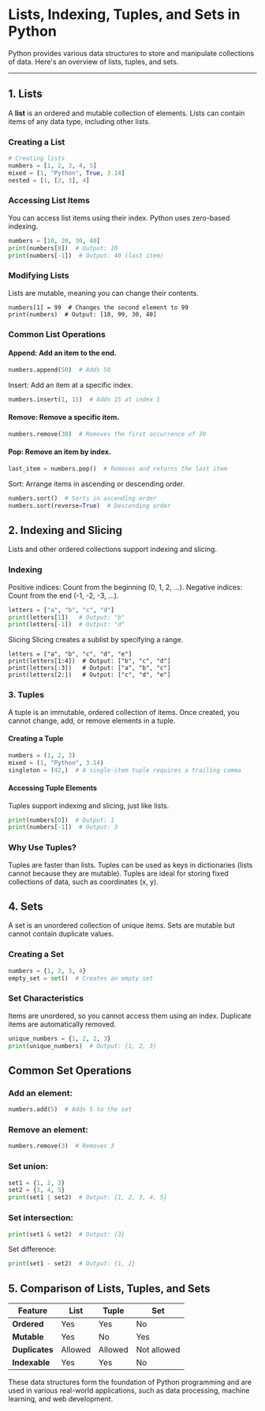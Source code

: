 # Lists, Indexing, Tuples, and Sets in Python

Python provides various data structures to store and manipulate collections of data. Here's an overview of lists, tuples, and sets.

---

## 1. Lists
A **list** is an ordered and mutable collection of elements. Lists can contain items of any data type, including other lists.

### Creating a List
```python
# Creating lists
numbers = [1, 2, 3, 4, 5]
mixed = [1, "Python", True, 3.14]
nested = [1, [2, 3], 4]
```


### Accessing List Items
You can access list items using their index. Python uses zero-based indexing.

```python
numbers = [10, 20, 30, 40]
print(numbers[0])  # Output: 10
print(numbers[-1])  # Output: 40 (last item)
```

### Modifying Lists
Lists are mutable, meaning you can change their contents.

```
numbers[1] = 99  # Changes the second element to 99
print(numbers)  # Output: [10, 99, 30, 40]
```

### Common List Operations
#### Append: Add an item to the end.

```python
numbers.append(50)  # Adds 50
```
Insert: Add an item at a specific index.
```python
numbers.insert(1, 15)  # Adds 15 at index 1
```
#### Remove: Remove a specific item.
```python
numbers.remove(30)  # Removes the first occurrence of 30
```
#### Pop: Remove an item by index.
```python
last_item = numbers.pop()  # Removes and returns the last item
```
Sort: Arrange items in ascending or descending order.
```python
numbers.sort()  # Sorts in ascending order
numbers.sort(reverse=True)  # Descending order
```
## 2. Indexing and Slicing
Lists and other ordered collections support indexing and slicing.

### Indexing
Positive indices: Count from the beginning (0, 1, 2, ...).
Negative indices: Count from the end (-1, -2, -3, ...).

```Python
letters = ["a", "b", "c", "d"]
print(letters[1])   # Output: "b"
print(letters[-1])  # Output: "d"
```
Slicing
Slicing creates a sublist by specifying a range.

```
letters = ["a", "b", "c", "d", "e"]
print(letters[1:4])  # Output: ["b", "c", "d"]
print(letters[:3])   # Output: ["a", "b", "c"]
print(letters[2:])   # Output: ["c", "d", "e"]
```
### 3. Tuples
A tuple is an immutable, ordered collection of items. Once created, you cannot change, add, or remove elements in a tuple.

#### Creating a Tuple
```Python
numbers = (1, 2, 3)
mixed = (1, "Python", 3.14)
singleton = (42,)  # A single-item tuple requires a trailing comma
```
#### Accessing Tuple Elements
Tuples support indexing and slicing, just like lists.

```Python
print(numbers[0])  # Output: 1
print(numbers[-1])  # Output: 3
```
### Why Use Tuples?
Tuples are faster than lists.
Tuples can be used as keys in dictionaries (lists cannot because they are mutable).
Tuples are ideal for storing fixed collections of data, such as coordinates (x, y).
## 4. Sets
A set is an unordered collection of unique items. Sets are mutable but cannot contain duplicate values.

### Creating a Set
```Python
numbers = {1, 2, 3, 4}
empty_set = set()  # Creates an empty set
```

### Set Characteristics
Items are unordered, so you cannot access them using an index.
Duplicate items are automatically removed.

```Python
unique_numbers = {1, 2, 2, 3}
print(unique_numbers)  # Output: {1, 2, 3}
```
## Common Set Operations
### Add an element:

```Python
numbers.add(5)  # Adds 5 to the set
```

### Remove an element:
```Python
numbers.remove(3)  # Removes 3
```
### Set union:
```Python
set1 = {1, 2, 3}
set2 = {3, 4, 5}
print(set1 | set2)  # Output: {1, 2, 3, 4, 5}
```

### Set intersection:

```Python
print(set1 & set2)  # Output: {3}
```
Set difference:
```Python 
print(set1 - set2)  # Output: {1, 2}
```

## 5. Comparison of Lists, Tuples, and Sets

| Feature            | List       | Tuple      | Set         |
|---------------------|------------|------------|-------------|
| **Ordered**         | Yes        | Yes        | No          |
| **Mutable**         | Yes        | No         | Yes         |
| **Duplicates**      | Allowed    | Allowed    | Not allowed |
| **Indexable**       | Yes        | Yes        | No          |


These data structures form the foundation of Python programming and are used in various real-world applications, such as data processing, machine learning, and web development.
